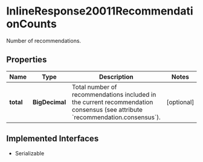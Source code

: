 

# InlineResponse20011RecommendationCounts

Number of recommendations.

## Properties

Name | Type | Description | Notes
------------ | ------------- | ------------- | -------------
**total** | **BigDecimal** | Total number of recommendations included in the current recommendation consensus (see attribute &#x60;recommendation.consensus&#x60;). |  [optional]


## Implemented Interfaces

* Serializable


